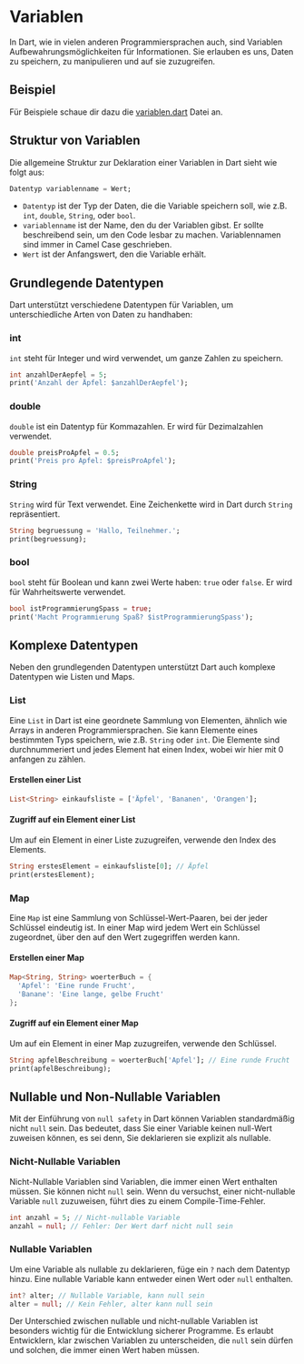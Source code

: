 # Variablen

In Dart, wie in vielen anderen Programmiersprachen auch, sind Variablen Aufbewahrungsmöglichkeiten für Informationen. Sie erlauben es uns, Daten zu speichern, zu manipulieren und auf sie zuzugreifen.

## Beispiel

Für Beispiele schaue dir dazu die [variablen.dart](./variablen.dart) Datei an.

## Struktur von Variablen

Die allgemeine Struktur zur Deklaration einer Variablen in Dart sieht wie folgt aus:

```dart
Datentyp variablenname = Wert;
```

- `Datentyp` ist der Typ der Daten, die die Variable speichern soll, wie z.B. `int`, `double`, `String`, oder `bool`.
- `variablenname` ist der Name, den du der Variablen gibst. Er sollte beschreibend sein, um den Code lesbar zu machen. Variablennamen sind immer in Camel Case geschrieben.
- `Wert` ist der Anfangswert, den die Variable erhält.

## Grundlegende Datentypen

Dart unterstützt verschiedene Datentypen für Variablen, um unterschiedliche Arten von Daten zu handhaben:

### int

`int` steht für Integer und wird verwendet, um ganze Zahlen zu speichern.

```dart
int anzahlDerAepfel = 5;
print('Anzahl der Äpfel: $anzahlDerAepfel');
```

### double

`double` ist ein Datentyp für Kommazahlen. Er wird für Dezimalzahlen verwendet.

```dart
double preisProApfel = 0.5;
print('Preis pro Apfel: $preisProApfel');
```

### String

`String` wird für Text verwendet. Eine Zeichenkette wird in Dart durch `String` repräsentiert.

```dart
String begruessung = 'Hallo, Teilnehmer.';
print(begruessung);
```

### bool

`bool` steht für Boolean und kann zwei Werte haben: `true` oder `false`. Er wird für Wahrheitswerte verwendet.

```dart
bool istProgrammierungSpass = true;
print('Macht Programmierung Spaß? $istProgrammierungSpass');
```

## Komplexe Datentypen

Neben den grundlegenden Datentypen unterstützt Dart auch komplexe Datentypen wie Listen und Maps.

### List

Eine `List` in Dart ist eine geordnete Sammlung von Elementen, ähnlich wie Arrays in anderen Programmiersprachen. Sie kann Elemente eines bestimmten Typs speichern, wie z.B. `String` oder `int`. Die Elemente sind durchnummeriert und jedes Element hat einen Index, wobei wir hier mit 0 anfangen zu zählen.

#### Erstellen einer List

```dart
List<String> einkaufsliste = ['Äpfel', 'Bananen', 'Orangen'];
```

#### Zugriff auf ein Element einer List

Um auf ein Element in einer Liste zuzugreifen, verwende den Index des Elements.

```dart
String erstesElement = einkaufsliste[0]; // Äpfel
print(erstesElement);
```

### Map

Eine `Map` ist eine Sammlung von Schlüssel-Wert-Paaren, bei der jeder Schlüssel eindeutig ist. In einer Map wird jedem Wert ein Schlüssel zugeordnet, über den auf den Wert zugegriffen werden kann.

#### Erstellen einer Map

```dart
Map<String, String> woerterBuch = {
  'Apfel': 'Eine runde Frucht',
  'Banane': 'Eine lange, gelbe Frucht'
};
```

#### Zugriff auf ein Element einer Map

Um auf ein Element in einer Map zuzugreifen, verwende den Schlüssel.

```dart
String apfelBeschreibung = woerterBuch['Apfel']; // Eine runde Frucht
print(apfelBeschreibung);
```

## Nullable und Non-Nullable Variablen

Mit der Einführung von `null safety` in Dart können Variablen standardmäßig nicht `null` sein. Das bedeutet, dass Sie einer Variable keinen null-Wert zuweisen können, es sei denn, Sie deklarieren sie explizit als nullable.

### Nicht-Nullable Variablen

Nicht-Nullable Variablen sind Variablen, die immer einen Wert enthalten müssen. Sie können nicht `null` sein. Wenn du versuchst, einer nicht-nullable Variable `null` zuzuweisen, führt dies zu einem Compile-Time-Fehler.

```dart
int anzahl = 5; // Nicht-nullable Variable
anzahl = null; // Fehler: Der Wert darf nicht null sein
```

### Nullable Variablen

Um eine Variable als nullable zu deklarieren, füge ein `?` nach dem Datentyp hinzu. Eine nullable Variable kann entweder einen Wert oder `null` enthalten.

```dart
int? alter; // Nullable Variable, kann null sein
alter = null; // Kein Fehler, alter kann null sein
```

Der Unterschied zwischen nullable und nicht-nullable Variablen ist besonders wichtig für die Entwicklung sicherer Programme. Es erlaubt Entwicklern, klar zwischen Variablen zu unterscheiden, die `null` sein dürfen und solchen, die immer einen Wert haben müssen.
